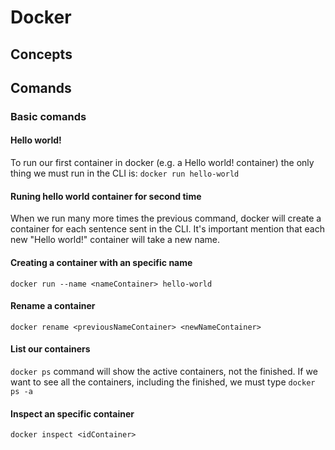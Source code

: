 # Docker

## Concepts

## Comands

### Basic comands

#### Hello world!
To run our first container in docker (e.g. a Hello world! container) the only thing we must run in the CLI is: `docker run hello-world`

#### Runing hello world container for second time
When we run many more times the previous command, docker will create a container for each sentence sent in the CLI. It's important mention that each new "Hello world!" container will take a new name.

#### Creating a container with an specific name
`docker run --name <nameContainer> hello-world`

#### Rename a container
`docker rename <previousNameContainer> <newNameContainer>`

#### List our containers
`docker ps` command will show the active containers, not the finished. If we want to see all the containers, including the finished, we must type `docker ps -a`

#### Inspect an specific container
`docker inspect <idContainer>`